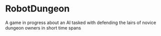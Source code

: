 # RobotDungeon
A game in progress about an AI tasked with defending the lairs of novice dungeon owners in short time spans
